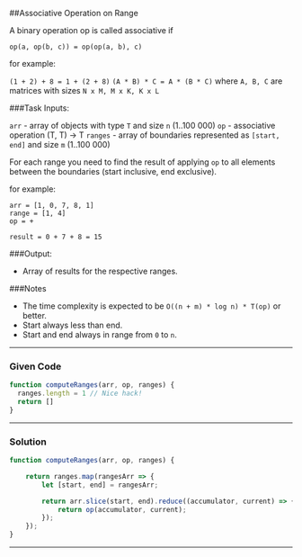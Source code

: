 ##Associative Operation on Range

A binary operation op is called associative if

```op(a, op(b, c)) = op(op(a, b), c)```

for example:


```(1 + 2) + 8 = 1 + (2 + 8)```
```(A * B) * C = A * (B * C)``` where ```A, B, C``` are matrices with sizes ```N x M, M x K, K x L```


###Task
Inputs:

```arr``` - array of objects with type ```T``` and size ```n``` (1..100 000)
```op``` - associative operation (T, T) -> T
```ranges``` - array of boundaries represented as ```[start, end]``` and size ```m``` (1..100 000)

For each range you need to find the result of applying ```op``` to all elements between the boundaries (start inclusive, end exclusive).

for example:

```
arr = [1, 0, 7, 8, 1]  
range = [1, 4]  
op = +

result = 0 + 7 + 8 = 15
```
###Output:

- Array of results for the respective ranges.

###Notes
- The time complexity is expected to be ```O((n + m) * log n) * T(op)``` or better.
- Start always less than end.
- Start and end always in range from ```0``` to ```n```.

---

### Given Code
```javascript
function computeRanges(arr, op, ranges) {
  ranges.length = 1 // Nice hack! 
  return []
}
```

---

### Solution

```javascript
function computeRanges(arr, op, ranges) {

    return ranges.map(rangesArr => {
        let [start, end] = rangesArr;

        return arr.slice(start, end).reduce((accumulator, current) => {
            return op(accumulator, current);
        });
    });
}
```

---